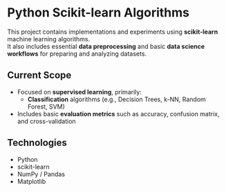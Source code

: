 # Python Scikit-learn Algorithms

This project contains implementations and experiments using **scikit-learn** machine learning algorithms.  
It also includes essential **data preprocessing** and basic **data science workflows** for preparing and analyzing datasets.

## Current Scope

- Focused on **supervised learning**, primarily:
  - **Classification** algorithms (e.g., Decision Trees, k-NN, Random Forest, SVM)
- Includes basic **evaluation metrics** such as accuracy, confusion matrix, and cross-validation

## Technologies

- Python
- scikit-learn
- NumPy / Pandas
- Matplotlib
